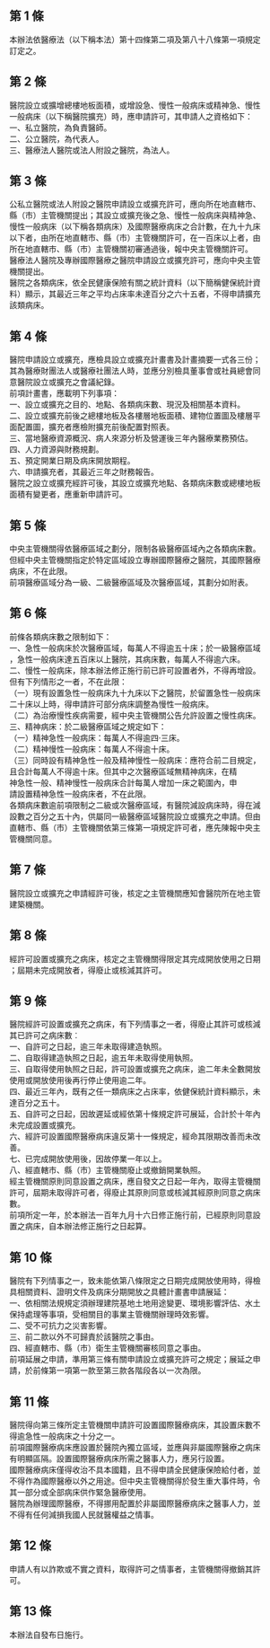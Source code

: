 第 1 條
-------
本辦法依醫療法（以下稱本法）第十四條第二項及第八十八條第一項規定  
訂定之。

第 2 條
-------
醫院設立或擴增總樓地板面積，或增設急、慢性一般病床或精神急、慢性  
一般病床（以下稱醫院擴充）時，應申請許可，其申請人之資格如下：  
一、私立醫院，為負責醫師。  
二、公立醫院，為代表人。  
三、醫療法人醫院或法人附設之醫院，為法人。

第 3 條
-------
公私立醫院或法人附設之醫院申請設立或擴充許可，應向所在地直轄市、  
縣（市）主管機關提出；其設立或擴充後之急、慢性一般病床與精神急、  
慢性一般病床（以下稱各類病床）及國際醫療病床之合計數，在九十九床  
以下者，由所在地直轄市、縣（市）主管機關許可，在一百床以上者，由  
所在地直轄市、縣（市）主管機關初審通過後，報中央主管機關許可。   
醫療法人醫院及專辦國際醫療之醫院申請設立或擴充許可，應向中央主管  
機關提出。   
醫院之各類病床，依全民健康保險有關之統計資料（以下簡稱健保統計資  
料）顯示，其最近三年之平均占床率未達百分之六十五者，不得申請擴充  
該類病床。

第 4 條
-------
醫院申請設立或擴充，應檢具設立或擴充計畫書及計畫摘要一式各三份；  
其為醫療財團法人或醫療社團法人時，並應分別檢具董事會或社員總會同  
意醫院設立或擴充之會議紀錄。  
前項計畫書，應載明下列事項：  
一、設立或擴充之目的、地點、各類病床數、現況及相關基本資料。  
二、設立或擴充前後之總樓地板及各樓層地板面積、建物位置圖及樓層平  
    面配置圖，擴充者應檢附擴充前後配置對照表。  
三、當地醫療資源概況、病人來源分析及營運後三年內醫療業務預估。  
四、人力資源與財務規劃。  
五、預定開業日期及病床開放期程。  
六、申請擴充者，其最近三年之財務報告。  
醫院之設立或擴充經許可後，其設立或擴充地點、各類病床數或總樓地板  
面積有變更者，應重新申請許可。

第 5 條
-------
中央主管機關得依醫療區域之劃分，限制各級醫療區域內之各類病床數。  
但經中央主管機關指定於特定區域設立專辦國際醫療之醫院，其國際醫療  
病床，不在此限。  
前項醫療區域分為一級、二級醫療區域及次醫療區域，其劃分如附表。

第 6 條
-------
前條各類病床數之限制如下：  
一、急性一般病床於次醫療區域，每萬人不得逾五十床；於一級醫療區域  
    ，急性一般病床達五百床以上醫院，其病床數，每萬人不得逾六床。  
二、慢性一般病床，除本辦法修正施行前已許可設置者外，不得再增設。  
    但有下列情形之一者，不在此限：  
（一）現有設置急性一般病床九十九床以下之醫院，於留置急性一般病床  
      二十床以上時，得申請許可部分病床調整為慢性一般病床。  
（二）為治療慢性疾病需要，經中央主管機關公告允許設置之慢性病床。  
三、精神病床：於二級醫療區域之規定如下：  
（一）精神急性一般病床：每萬人不得逾四‧三床。  
（二）精神慢性一般病床：每萬人不得逾十床。  
（三）同時設有精神急性一般及精神慢性一般病床：應符合前二目規定，  
      且合計每萬人不得逾十床。但其中之次醫療區域無精神病床，在精  
      神急性一般、精神慢性一般病床合計每萬人增加一床之範圍內，申  
      請設置精神急性一般病床者，不在此限。  
各類病床數逾前項限制之二級或次醫療區域，有醫院減設病床時，得在減  
設數之百分之五十內，供屬同一級醫療區域醫院設立或擴充之申請。但由  
直轄市、縣（市）主管機關依第三條第一項規定許可者，應先陳報中央主  
管機關同意。

第 7 條
-------
醫院設立或擴充之申請經許可後，核定之主管機關應知會醫院所在地主管  
建築機關。

第 8 條
-------
經許可設置或擴充之病床，核定之主管機關得限定其完成開放使用之日期  
；屆期未完成開放者，得廢止或核減其許可。

第 9 條
-------
醫院經許可設置或擴充之病床，有下列情事之一者，得廢止其許可或核減  
其已許可之病床數︰   
一、自許可之日起，逾三年未取得建造執照。   
二、自取得建造執照之日起，逾五年未取得使用執照。   
三、自取得使用執照之日起，許可設置或擴充之病床，逾二年未全數開放  
    使用或開放使用後再行停止使用逾二年。   
四、最近三年內，既有之任一類病床之占床率，依健保統計資料顯示，未  
    達百分之五十。   
五、自許可之日起，因故遲延或經依第十條規定許可展延，合計於十年內  
    未完成設置或擴充。   
六、經許可設置國際醫療病床違反第十一條規定，經命其限期改善而未改  
    善。   
七、已完成開放使用後，因故停業一年以上。   
八、經直轄市、縣（市）主管機關廢止或撤銷開業執照。   
經主管機關原則同意設置之病床，應自發文之日起一年內，取得主管機關  
許可，屆期未取得許可者，得廢止其原則同意或核減其經原則同意之病床  
數。   
前項所定一年，於本辦法一百年九月十六日修正施行前，已經原則同意設  
置之病床，自本辦法修正施行之日起算。

第 10 條
--------
醫院有下列情事之一，致未能依第八條限定之日期完成開放使用時，得檢  
具相關資料、證明文件及病床分期開放之具體計畫書申請展延：   
一、依相關法規規定須辦理建院基地土地用途變更、環境影響評估、水土  
    保持處理等事項，受相關目的事業主管機關辦理時效影響。   
二、受不可抗力之災害影響。   
三、前二款以外不可歸責於該醫院之事由。   
四、經直轄市、縣（市）衛生主管機關審核同意之事由。   
前項延展之申請，準用第三條有關申請設立或擴充許可之規定；展延之申  
請，於前條第一項第一款至第三款各階段各以一次為限。

第 11 條
--------
醫院得向第三條所定主管機關申請許可設置國際醫療病床，其設置床數不  
得逾急性一般病床之十分之一。  
前項國際醫療病床應設置於醫院內獨立區域，並應與非屬國際醫療之病床  
有明顯區隔。設置國際醫療病床所需之醫事人力，應另行設置。  
國際醫療病床僅得收治不具本國籍，且不得申請全民健康保險給付者，並  
不得作為國際醫療以外之用途。但中央主管機關得於發生重大事件時，令  
其一部分或全部病床供作緊急醫療使用。  
醫院為辦理國際醫療，不得挪用配置於非屬國際醫療病床之醫事人力，並  
不得有任何減損我國人民就醫權益之情事。

第 12 條
--------
申請人有以詐欺或不實之資料，取得許可之情事者，主管機關得撤銷其許  
可。

第 13 條
--------
本辦法自發布日施行。

